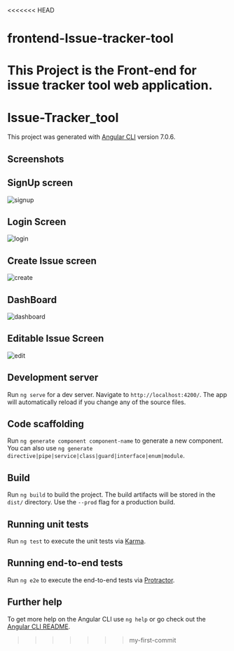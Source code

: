 <<<<<<< HEAD
# frontend-Issue-tracker-tool
This Project is the Front-end for issue tracker tool web application.
=======
# Issue-Tracker_tool

This project was generated with [Angular CLI](https://github.com/angular/angular-cli) version 7.0.6.

## Screenshots


## SignUp screen
![signup](https://user-images.githubusercontent.com/42493916/65635651-55761500-dffe-11e9-8cac-bdb28e9191c2.png)



## Login Screen
![login](https://user-images.githubusercontent.com/42493916/65635645-5313bb00-dffe-11e9-9e43-2cfbe29bd35d.png)



## Create Issue screen
![create](https://user-images.githubusercontent.com/42493916/65635626-498a5300-dffe-11e9-9501-97209424c163.png)



## DashBoard
![dashboard](https://user-images.githubusercontent.com/42493916/65635633-4c854380-dffe-11e9-9b87-c7e2c9b0e633.png)



## Editable Issue Screen
![edit](https://user-images.githubusercontent.com/42493916/65635642-5018ca80-dffe-11e9-8b57-363dc97696e7.png)











## Development server

Run `ng serve` for a dev server. Navigate to `http://localhost:4200/`. The app will automatically reload if you change any of the source files.


## Code scaffolding

Run `ng generate component component-name` to generate a new component. You can also use `ng generate directive|pipe|service|class|guard|interface|enum|module`.

## Build

Run `ng build` to build the project. The build artifacts will be stored in the `dist/` directory. Use the `--prod` flag for a production build.

## Running unit tests

Run `ng test` to execute the unit tests via [Karma](https://karma-runner.github.io).

## Running end-to-end tests

Run `ng e2e` to execute the end-to-end tests via [Protractor](http://www.protractortest.org/).

## Further help

To get more help on the Angular CLI use `ng help` or go check out the [Angular CLI README](https://github.com/angular/angular-cli/blob/master/README.md).
>>>>>>> my-first-commit
